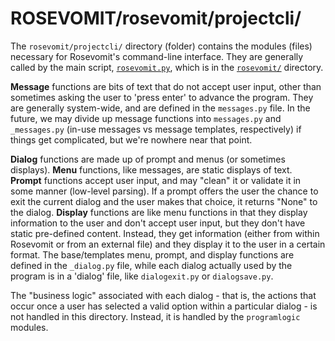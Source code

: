 # ROSEVOMIT/rosevomit/projectcli/

The `rosevomit/projectcli/` directory (folder) contains the modules (files) necessary for Rosevomit's command-line interface. They are generally called by the main script, [`rosevomit.py`](https://github.com/AlexLemna/rosevomit/blob/master/rosevomit/rosevomit.py), which is in the [`rosevomit/`](https://github.com/AlexLemna/rosevomit/tree/master/rosevomit) directory.

**Message** functions are bits of text that do not accept user input, other than sometimes asking the user to 'press enter' to advance the program. They are generally system-wide, and are defined in the `messages.py` file. In the future, we may divide up message functions into `messages.py` and `_messages.py` (in-use messages vs message templates, respectively) if things get complicated, but we're nowhere near that point.

**Dialog** functions are made up of prompt and menus (or sometimes displays). **Menu** functions, like messages, are static displays of text.  **Prompt** functions accept user input, and may "clean" it or validate it in some manner (low-level parsing). If a prompt offers the user the chance to exit the current dialog and the user makes that choice, it returns "None" to the dialog. **Display** functions are like menu functions in that they display information to the user and don't accept user input, but they don't have static pre-defined content. Instead, they get information (either from within Rosevomit or from an external file) and they display it to the user in a certain format. The base/templates menu, prompt, and display functions are defined in the `_dialog.py` file, while each dialog actually used by the program is in a 'dialog' file, like `dialogexit.py` or `dialogsave.py`.

The "business logic" associated with each dialog - that is, the actions that occur once a user has selected a valid option within a particular dialog - is not handled in this directory. Instead, it is handled by the `programlogic` modules.
